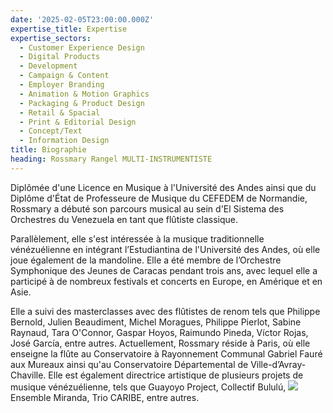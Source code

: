 ```yaml
---
date: '2025-02-05T23:00:00.000Z'
expertise_title: Expertise
expertise_sectors:
  - Customer Experience Design
  - Digital Products
  - Development
  - Campaign & Content
  - Employer Branding
  - Animation & Motion Graphics
  - Packaging & Product Design
  - Retail & Spacial
  - Print & Editorial Design
  - Concept/Text
  - Information Design
title: Biographie
heading: Rossmary Rangel MULTI-INSTRUMENTISTE
---
```


Diplômée d'une Licence en Musique à l'Université des Andes ainsi que du Diplôme d'État de Professeure de Musique du CEFEDEM de Normandie, Rossmary a débuté son parcours musical au sein d'El Sistema des Orchestres du Venezuela en tant que flûtiste classique.

Parallèlement, elle s'est intéressée à la musique traditionnelle vénézuélienne en intégrant l’Estudiantina de l'Université des Andes, où elle joue également de la mandoline. Elle a été membre de l’Orchestre Symphonique des Jeunes de Caracas pendant trois ans, avec lequel elle a participé à de nombreux festivals et concerts en Europe, en Amérique et en Asie.

Elle a suivi des masterclasses avec des flûtistes de renom tels que Philippe Bernold, Julien Beaudiment, Michel Moragues, Philippe Pierlot, Sabine Raynaud, Tara O'Connor, Gaspar Hoyos, Raimundo Pineda, Víctor Rojas, José García, entre autres. Actuellement, Rossmary réside à Paris, où elle enseigne la flûte au Conservatoire à Rayonnement Communal Gabriel Fauré aux Mureaux ainsi qu'au Conservatoire Départemental de Ville-d’Avray-Chaville. Elle est également directrice artistique de plusieurs projets de musique vénézuélienne, tels que Guayoyo Project, Collectif Bululú, ![](</images/Red and White Clean Gardener YouTube Banner.png>)Ensemble Miranda, Trio CARIBE, entre autres.
